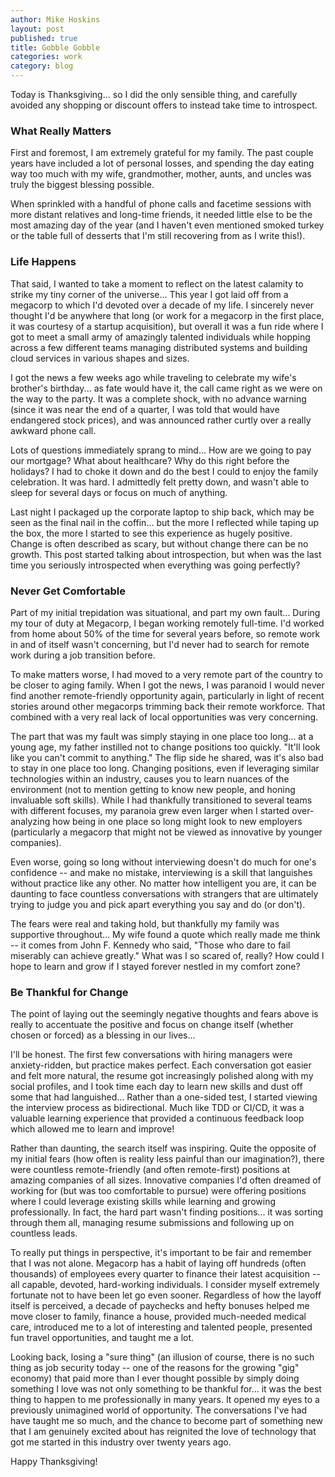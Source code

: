 ```yaml
---
author: Mike Hoskins
layout: post
published: true
title: Gobble Gobble
categories: work
category: blog
---
```

Today is Thanksgiving...  so I did the only sensible thing, and carefully avoided any shopping or discount offers to instead take time to introspect.

### What Really Matters

First and foremost, I am extremely grateful for my family.  The past couple years have included a lot of personal losses, and spending the day eating way too much with my wife, grandmother, mother, aunts, and uncles was truly the biggest blessing possible.

When sprinkled with a handful of phone calls and facetime sessions with more distant relatives and long-time friends, it needed little else to be the most amazing day of the year (and I haven't even mentioned smoked turkey or the table full of desserts that I'm still recovering from as I write this!).

### Life Happens

That said, I wanted to take a moment to reflect on the latest calamity to strike my tiny corner of the universe...  This year I got laid off from a megacorp to which I'd devoted over a decade of my life.  I sincerely never thought I'd be anywhere that long (or work for a megacorp in the first place, it was courtesy of a startup acquisition), but overall it was a fun ride where I got to meet a small army of amazingly talented individuals while hopping across a few different teams managing distributed systems and building cloud services in various shapes and sizes.

I got the news a few weeks ago while traveling to celebrate my wife's brother's birthday...  as fate would have it, the call came right as we were on the way to the party.  It was a complete shock, with no advance warning (since it was near the end of a quarter, I was told that would have endangered stock prices), and was announced rather curtly over a really awkward phone call.

Lots of questions immediately sprang to mind...  How are we going to pay our mortgage?  What about healthcare?  Why do this right before the holidays?  I had to choke it down and do the best I could to enjoy the family celebration.  It was hard.  I admittedly felt pretty down, and wasn't able to sleep for several days or focus on much of anything.

Last night I packaged up the corporate laptop to ship back, which may be seen as the final nail in the coffin...  but the more I reflected while taping up the box, the more I started to see this experience as hugely positive.  Change is often described as scary, but without change there can be no growth.  This post started talking about introspection, but when was the last time you seriously introspected when everything was going perfectly?

### Never Get Comfortable

Part of my initial trepidation was situational, and part my own fault...  During my tour of duty at Megacorp, I began working remotely full-time.  I'd worked from home about 50% of the time for several years before, so remote work in and of itself wasn't concerning, but I'd never had to search for remote work during a job transition before.

To make matters worse, I had moved to a very remote part of the country to be closer to aging family.  When I got the news, I was paranoid I would never find another remote-friendly opportunity again, particularly in light of recent stories around other megacorps trimming back their remote workforce.  That combined with a very real lack of local opportunities was very concerning.

The part that was my fault was simply staying in one place too long...  at a young age, my father instilled not to change positions too quickly.  "It'll look like you can't commit to anything."  The flip side he shared, was it's also bad to stay in one place too long.  Changing positions, even if leveraging similar technologies within an industry, causes you to learn nuances of the environment (not to mention getting to know new people, and honing invaluable soft skills).  While I had thankfully transitioned to several teams with different focuses, my paranoia grew even larger when I started over-analyzing how being in one place so long might look to new employers (particularly a megacorp that might not be viewed as innovative by younger companies).

Even worse, going so long without interviewing doesn't do much for one's confidence -- and make no mistake, interviewing is a skill that languishes without practice like any other.  No matter how intelligent you are, it can be daunting to face countless conversations with strangers that are ultimately trying to judge you and pick apart everything you say and do (or don't).

The fears were real and taking hold, but thankfully my family was supportive throughout...  My wife found a quote which really made me think -- it comes from John F. Kennedy who said, "Those who dare to fail miserably can achieve greatly."  What was I so scared of, really?  How could I hope to learn and grow if I stayed forever nestled in my comfort zone?

### Be Thankful for Change

The point of laying out the seemingly negative thoughts and fears above is really to accentuate the positive and focus on change itself (whether chosen or forced) as a blessing in our lives...

I'll be honest.  The first few conversations with hiring managers were anxiety-ridden, but practice makes perfect.  Each conversation got easier and felt more natural, the resume got increasingly polished along with my social profiles, and I took time each day to learn new skills and dust off some that had languished...  Rather than a one-sided test, I started viewing the interview process as bidirectional.  Much like TDD or CI/CD, it was a valuable learning experience that provided a continuous feedback loop which allowed me to learn and improve!

Rather than daunting, the search itself was inspiring.  Quite the opposite of my initial fears (how often is reality less painful than our imagination?), there were countless remote-friendly (and often remote-first) positions at amazing companies of all sizes.  Innovative companies I'd often dreamed of working for (but was too comfortable to pursue) were offering positions where I could leverage existing skills while learning and growing professionally.  In fact, the hard part wasn't finding positions...  it was sorting through them all, managing resume submissions and following up on countless leads.

To really put things in perspective, it's important to be fair and remember that I was not alone.  Megacorp has a habit of laying off hundreds (often thousands) of employees every quarter to finance their latest acquisition -- all capable, devoted, hard-working individuals.  I consider myself extremely fortunate not to have been let go even sooner.  Regardless of how the layoff itself is perceived, a decade of paychecks and hefty bonuses helped me move closer to family, finance a house, provided much-needed medical care, introduced me to a lot of interesting and talented people, presented fun travel opportunities, and taught me a lot.

Looking back, losing a "sure thing" (an illusion of course, there is no such thing as job security today -- one of the reasons for the growing "gig" economy) that paid more than I ever thought possible by simply doing something I love was not only something to be thankful for...  it was the best thing to happen to me professionally in many years.  It opened my eyes to a previously unimagined world of opportunity.  The conversations I've had have taught me so much, and the chance to become part of something new that I am genuinely excited about has reignited the love of technology that got me started in this industry over twenty years ago.

Happy Thanksgiving!

